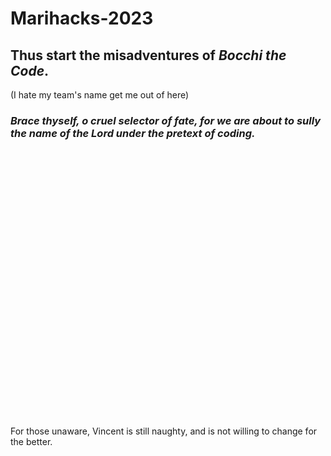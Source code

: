 # Marihacks-2023
## Thus start the misadventures of *Bocchi the Code*.
(I hate my team's name get me out of here)
<br/>
### *Brace thyself, o cruel selector of fate, for we are about to sully the name of the Lord under the pretext of coding.*
<br/><br/><br/><br/><br/><br/><br/><br/><br/><br/><br/><br/><br/><br/><br/><br/><br/><br/><br/><br/><br/><br/><br/><br/><br/><br/>
For those unaware, Vincent is still naughty, and is not willing to change for the better.